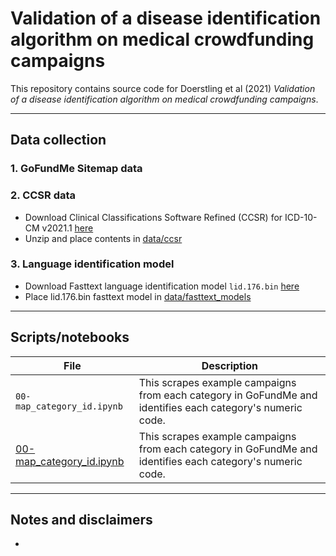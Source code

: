 # Validation of a disease identification algorithm on medical crowdfunding campaigns

This repository contains source code for Doerstling et al (2021) *Validation of a disease identification algorithm on medical crowdfunding campaigns*.

----

## Data collection

### 1. GoFundMe Sitemap data 


### 2. CCSR data
- Download Clinical Classifications Software Refined (CCSR) for ICD-10-CM v2021.1 [here](https://www.hcup-us.ahrq.gov/toolssoftware/ccsr/DXCCSR_v2021-1.zip)
- Unzip and place contents in [data/ccsr](data/ccsr)

### 3. Language identification model
- Download Fasttext language identification model `lid.176.bin` [here](https://fasttext.cc/docs/en/language-identification.html)
- Place lid.176.bin fasttext model in [data/fasttext_models](data/fasttext_models)

----

## Scripts/notebooks

File | Description
--- | ---
`00-map_category_id.ipynb` | This scrapes example campaigns from each category in GoFundMe and identifies each category's numeric code.
[00-map_category_id.ipynb](00-map_category_id.ipynb) | This scrapes example campaigns from each category in GoFundMe and identifies each category's numeric code.

----

## Notes and disclaimers
- 
